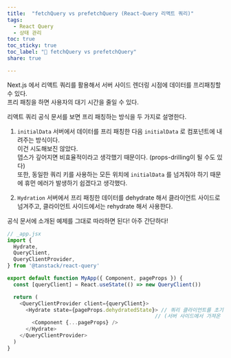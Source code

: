 ```yaml
---
title:  "fetchQuery vs prefetchQuery (React-Query 리액트 쿼리)"
tags:
  - React Query
  - 상태 관리
toc: true
toc_sticky: true
toc_label: "🤭 fetchQuery vs prefetchQuery"
share: true

---
```


Next.js 에서 리액트 쿼리를 활용해서 서버 사이드 렌더링 시점에 데이터를 프리패칭할 수 있다.  
프리 패칭을 하면 사용자의 대기 시간을 줄일 수 있다.  

리액트 쿼리 공식 문서를 보면 프리 패칭하는 방식을 두 가지로 설명한다.  

1. `initialData` 
서버에서 데이터를 프리 패칭한 다음 `initialData` 로 컴포넌트에 내려주는 방식이다.  
이건 시도해보진 않았다.  
뎁스가 깊어지면 비효율적이라고 생각했기 때문이다. (props-drilling이 될 수도 있다)  
또한, 동일한 쿼리 키를 사용하는 모든 위치에 `initialData` 를 넘겨줘야 하기 때문에 휴먼 에러가 발생하기 쉽겠다고 생각했다.  

2. `Hydration`
서버에서 프리 패칭한 데이터를 dehydrate 해서 클라이언트 사이드로 넘겨주고, 클라이언트 사이드에서는 rehydrate 해서 사용한다.  

공식 문서에 소개된 예제를 그대로 따라하면 된다! 아주 간단하다!  

```typescript
// _app.jsx
import {
  Hydrate,
  QueryClient,
  QueryClientProvider,
} from '@tanstack/react-query'

export default function MyApp({ Component, pageProps }) {
  const [queryClient] = React.useState(() => new QueryClient())

  return (
    <QueryClientProvider client={queryClient}>
      <Hydrate state={pageProps.dehydratedState}> // 쿼리 클라이언트를 초기화 
                                                // (서버 사이드에서 가져온 데이터를 클라이언트 사이드로 전달하고, 클라이언트 사이드에서 초기 데이터를 사용하여 렌더링을 수행)
        <Component {...pageProps} />
      </Hydrate>
    </QueryClientProvider>
  )
}
```